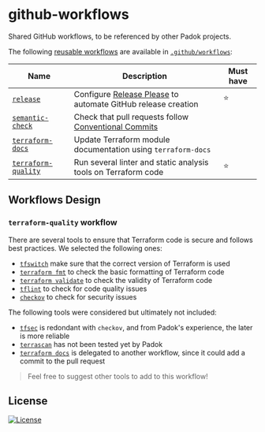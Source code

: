 # github-workflows

Shared GitHub workflows, to be referenced by other Padok projects.

The following [reusable workflows](https://docs.github.com/en/actions/using-workflows/reusing-workflows#creating-a-reusable-workflow) are available in [`.github/workflows`](./.github/workflows/):

| Name | Description | Must have |
| ---- | ----------- | --------- |
| [`release`](.github/workflows/release.yml) | Configure [Release Please](https://www.notion.so/How-to-configure-Release-Please-9f2c511fe22d4fd29c66cebe41b57a1f) to automate GitHub release creation | ⭐ |
| [`semantic-check`](.github/workflows/semantic-check.yml) | Check that pull requests follow [Conventional Commits](https://www.conventionalcommits.org/en/v1.0.0/) |
| [`terraform-docs`](.github/workflows/terraform-docs.yml) | Update Terraform module documentation using `terraform-docs` |
| [`terraform-quality`](.github/workflows/terraform-quality.yml) | Run several linter and static analysis tools on Terraform code | ⭐ |

## Workflows Design

### `terraform-quality` workflow

There are several tools to ensure that Terraform code is secure and follows best practices. We selected the following ones:

- [`tfswitch`](https://github.com/warrensbox/terraform-switcher) make sure that the correct version of Terraform is used
- [`terraform fmt`](https://www.terraform.io/docs/cli/commands/fmt.html) to check the basic formatting of Terraform code
- [`terraform validate`](https://www.terraform.io/docs/cli/commands/validate.html) to check the validity of Terraform code
- [`tflint`](https://github.com/terraform-linters/tflint) to check for code quality issues
- [`checkov`](https://www.checkov.io/) to check for security issues

The following tools were considered but ultimately not included:

- [`tfsec`](https://github.com/aquasecurity/tfsec) is redondant with `checkov`, and from Padok's experience, the later is more reliable
- [`terrascan`](https://github.com/tenable/terrascan) has not been tested yet by Padok
- [`terraform docs`](https://www.terraform.io/docs/commands/docs/index.html) is delegated to another workflow, since it could add a commit to the pull request

> Feel free to suggest other tools to add to this workflow!

## License

[![License](https://img.shields.io/badge/License-Apache_2.0-blue.svg)](https://opensource.org/licenses/Apache-2.0)
